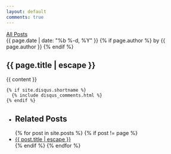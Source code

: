 ```yaml
---
layout: default
comments: true
---
```

<article class = 'flex-panel' itemscope itemtype="http://schema.org/BlogPosting">
  <div class = 'flex-item duo post article'>
    <div class="post-header">
      <a href = '{{site.baseurl}}/blog'>
        <div><i class = 'icon icon-back' aria-hidden = 'true'></i>All Posts</div>
      </a>
        <time datetime="{{ page.date | date_to_xmlschema }}" itemprop="datePublished">
          {{ page.date | date: "%b %-d, %Y" }}
        </time>
        {% if page.author %}
          by 
          <span itemprop="author" itemscope itemtype="http://schema.org/Person">
          <span itemprop="name" class = 'author green'>{{ page.author }}</span></span>
        {% endif %}
        <h1 class="post-title" itemprop="name headline">{{ page.title | escape }}</h1>
    </div>
    <div class="post-content" itemprop="articleBody">
      {{ content }}
    </div>

    {% if site.disqus.shortname %}
      {% include disqus_comments.html %}
    {% endif %}
      
  </div>
  <aside class = 'flex-item trio article'>
    <ul class="post-list">
      <li><h2>Related Posts</h2></li>
      {% for post in site.posts %}
        {% if post != page %}
        <li>
          <i class="icon icon-arrow"></i>
          <a class="post-link" href="{{ post.url | relative_url }}">{{ post.title | escape }}</a>
        </li>
        {% endif %}
      {% endfor %}
    </ul>
  </aside>
</article>


